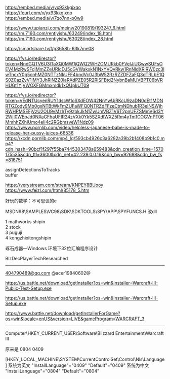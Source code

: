 https://embed.media/v/yx93kkgjxqo   
https://feurl.com/v/yx93kkgjxqo   
https://embed.media/v/7qo7nn-p0w9

https://www.tupianzj.com/meinv/20190819/193247_6.html
https://m.7160.com/rentiyishu/63249/index_18.html
https://m.7160.com/rentiyishu/63028/index_28.html


https://smartshare.tv/f/g3658h-63k7me08

https://fvs.io/redirector?token=NndGQTV6U3lTaXQ0MW1jQWQ2WHZOMURkb0FVelJiUGwwSUFsOEV4MzRwSFdjMmZZeURIcDJ5cGVWakxkN1NxYVQvRkw1RnNldXRlRW0zc3IwTncxY0g5cnhMZ0NTTzNkUFF4bndVc0J3bW52RzRZZDFZaFQ3dTRLbE1QS0Z0azZyV1lMY3JhRlNZZ0laRXdPZE05R2RlSFBtd2NybnBaMUVBPT06bVRHUGt1YjVWOXFGMmxmdk1xQUpkUT09

https://fvs.io/redirector?token=VEdNTUcyenRUY1dscW1oSXdEOW42NnYwUjRKcU9zaDN0dEt1MDNRTGZody9Mb0gxNTBtWkFmZUFaWFQ0NTRZdFFzeCtmNDhub1R3elNSWjhRWHRMSEFjVzU2OU9vMzlrTy9zbkJkN1ZwUmVBZ1V6T2pnUFZSMmV6d3Y2WjI0WEpJd0NXaGFhaUFIR24zVXk0Yk5SZXdIWXZ5Rm4yTm1COGVnPT06MmhhZXhlUmo4elI4c2RGbmsveW1Ndz09
https://www.pornlib.com/video/helpless-japanese-babe-is-made-to-release-her-pussy-juices-66536
https://xcdn.pornlib.com/mp4_lq/593cb4926c3a6282a39b2b1408b9b1c0.mp4?cdn_hash=90bcf1f297f55ba7445303478a659483&cdn_creation_time=1570175535&cdn_ttl=3600&cdn_net=42.239.0.0.16&cdn_bw=92688&cdn_bw_fs=816751

assignDetectionsToTracks   
buffer

https://verystream.com/stream/KNPEY8BUooy
https://www.feizl.com/html/85178_5.htm

好玩的数学：不可思议的e

MSDN98\SAMPLES\VC98\SDK\SDKTOOLS\SPY\APP\SPYFUNCS.H 
改dll


   1  mathworks shipin  
   2  stock   
   3  puguji  
   4  kongzhixitongshipin  


琢石成器—Windows 环境下32位汇编程序设计

BlzDecPlayerTechResearched

-----------------------------------------
404790489@qq.com
@acer19840602@

https://us.battle.net/download/getInstaller?os=win&installer=Warcraft-III-Public-Test-Setup.exe

https://us.battle.net/download/getInstaller?os=win&installer=Warcraft-III-Setup.exe

https://www.battle.net/download/getInstallerForGame?os=win&locale=enUS&version=LIVE&gameProgram=WARCRAFT_3

-----------------------------------------


Computer\HKEY_CURRENT_USER\Software\Blizzard Entertainment\Warcraft III

原来是 0804
0409

[HKEY_LOCAL_MACHINE\SYSTEM\CurrentControlSet\Control\Nls\Language]
系统为英文
"InstallLanguage"="0409"
"Default"="0409"
系统为中文
"InstallLanguage"="0804"
"Default"="0804"
